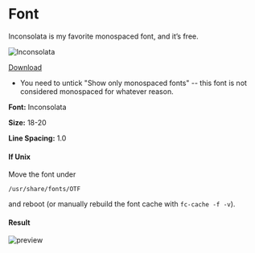 # Font

Inconsolata is my favorite monospaced font, and it’s free.

![Inconsolata](http://www.levien.com/type/myfonts/incoshow.png)

[Download](http://www.levien.com/type/myfonts/Inconsolata.otf)

- You need to untick "Show only monospaced fonts" -- this font is not considered monospaced for whatever reason.

**Font:** Inconsolata

**Size:** 18-20

**Line Spacing:** 1.0

#### If **Unix**

Move the font under

```
/usr/share/fonts/OTF
```

and reboot (or manually rebuild the font cache with `fc-cache -f -v`).

#### Result

![preview](https://i.imgur.com/mXiZPZR.png)